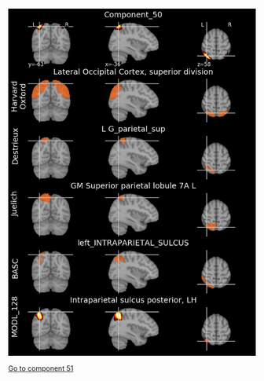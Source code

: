 


![50](preliminary/50.jpg "Component 50")

[Go to component 51](https://parietal-inria.github.io/MODL_atlas/512/51 "Component 51")